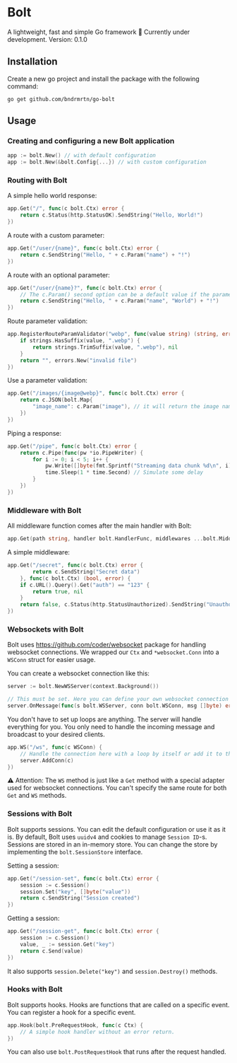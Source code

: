 # Bolt

A lightweight, fast and simple Go framework 🔋
Currently under development. Version: 0.1.0

## Installation

Create a new go project and install the package with the following command:
```
go get github.com/bndrmrtn/go-bolt
```

## Usage

### Creating and configuring a new Bolt application

```go
app := bolt.New() // with default configuration
app := bolt.New(&bolt.Config{...}) // with custom configuration
```

### Routing with Bolt

A simple hello world response:
```go
app.Get("/", func(c bolt.Ctx) error {
	return c.Status(http.StatusOK).SendString("Hello, World!")
})
```

A route with a custom parameter:
```go
app.Get("/user/{name}", func(c bolt.Ctx) error {
	return c.SendString("Hello, " + c.Param("name") + "!")
})
```

A route with an optional parameter:
```go
app.Get("/user/{name}?", func(c bolt.Ctx) error {
	// The c.Param() second option can be a default value if the parameter is not provided
	return c.SendString("Hello, " + c.Param("name", "World") + "!")
})
```

Route parameter validation:
```go
app.RegisterRouteParamValidator("webp", func(value string) (string, error) {
	if strings.HasSuffix(value, ".webp") {
		return strings.TrimSuffix(value, ".webp"), nil
	}
	return "", errors.New("invalid file")
})
```

Use a parameter validation:
```go
app.Get("/images/{image@webp}", func(c bolt.Ctx) error {
	return c.JSON(bolt.Map{
		"image_name": c.Param("image"), // it will return the image name without the .webp extension.
	})
})
```

Piping a response:
```go
app.Get("/pipe", func(c bolt.Ctx) error {
	return c.Pipe(func(pw *io.PipeWriter) {
		for i := 0; i < 5; i++ {
			pw.Write([]byte(fmt.Sprintf("Streaming data chunk %d\n", i)))
			time.Sleep(1 * time.Second) // Simulate some delay
		}
	})
})
```

### Middleware with Bolt

All middleware function comes after the main handler with Bolt:

```go
app.Get(path string, handler bolt.HandlerFunc, middlewares ...bolt.MiddlewareFunc)
```

A simple middleware:
```go
app.Get("/secret", func(c bolt.Ctx) error {
		return c.SendString("Secret data")
	}, func(c bolt.Ctx) (bool, error) {
	if c.URL().Query().Get("auth") == "123" {
		return true, nil
	}
	return false, c.Status(http.StatusUnauthorized).SendString("Unauthorized")
})
```

### Websockets with Bolt

Bolt uses https://github.com/coder/websocket package for handling websocket connections.
We wrapped our `Ctx` and `*websocket.Conn` into a `WSConn` struct for easier usage.

You can create a websocket connection like this:
```go
server := bolt.NewWSServer(context.Background())

// This must be set. Here you can define your own websocket connection handler.
server.OnMessage(func(s bolt.WSServer, conn bolt.WSConn, msg []byte) error {})
```

You don't have to set up loops are anything. The server will handle everything for you.
You only need to handle the incoming message and broadcast to your desired clients.

```go
app.WS("/ws", func(c WSConn) {
	// Handle the connection here with a loop by itself or add it to the server.
	server.AddConn(c)
})
```
⚠️ Attention: The `WS` method is just like a `Get` method with a special adapter used for websocket connections.
You can't specify the same route for both `Get` and `WS` methods.

### Sessions with Bolt

Bolt supports sessions. You can edit the default configuration or use it as it is.
By default, Bolt uses `uuidv4` and cookies to manage `Session ID`-s.
Sessions are stored in an in-memory store. You can change the store by implementing the `bolt.SessionStore` interface.

Setting a session:
```go
app.Get("/session-set", func(c bolt.Ctx) error {
	session := c.Session()
	session.Set("key", []byte("value"))
	return c.SendString("Session created")
})
```

Getting a session:
```go
app.Get("/session-get", func(c bolt.Ctx) error {
	session := c.Session()
	value, _ := session.Get("key")
	return c.Send(value)
})
```

It also supports `session.Delete("key")` and `session.Destroy()` methods.

### Hooks with Bolt

Bolt supports hooks. Hooks are functions that are called on a specific event. You can register a hook for a specific event.

```go
app.Hook(bolt.PreRequestHook, func(c Ctx) {
	// A simple hook handler without an error return.
})
```

You can also use `bolt.PostRequestHook` that runs after the request handled.
